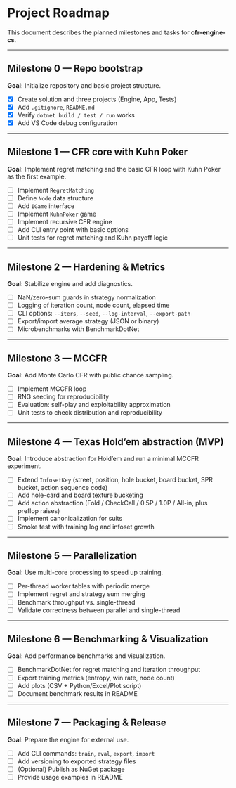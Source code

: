 # Project Roadmap

This document describes the planned milestones and tasks for **cfr-engine-cs**.

---

## Milestone 0 — Repo bootstrap
**Goal**: Initialize repository and basic project structure.

- [x] Create solution and three projects (Engine, App, Tests)  
- [x] Add `.gitignore`, `README.md` 
- [x] Verify `dotnet build / test / run` works  
- [x] Add VS Code debug configuration  

---

## Milestone 1 — CFR core with Kuhn Poker
**Goal**: Implement regret matching and the basic CFR loop with Kuhn Poker as the first example.

- [ ] Implement `RegretMatching`  
- [ ] Define `Node` data structure  
- [ ] Add `IGame` interface  
- [ ] Implement `KuhnPoker` game  
- [ ] Implement recursive CFR engine  
- [ ] Add CLI entry point with basic options  
- [ ] Unit tests for regret matching and Kuhn payoff logic  

---

## Milestone 2 — Hardening & Metrics
**Goal**: Stabilize engine and add diagnostics.

- [ ] NaN/zero-sum guards in strategy normalization  
- [ ] Logging of iteration count, node count, elapsed time  
- [ ] CLI options: `--iters`, `--seed`, `--log-interval`, `--export-path`  
- [ ] Export/import average strategy (JSON or binary)  
- [ ] Microbenchmarks with BenchmarkDotNet  

---

## Milestone 3 — MCCFR
**Goal**: Add Monte Carlo CFR with public chance sampling.

- [ ] Implement MCCFR loop  
- [ ] RNG seeding for reproducibility  
- [ ] Evaluation: self-play and exploitability approximation  
- [ ] Unit tests to check distribution and reproducibility  

---

## Milestone 4 — Texas Hold’em abstraction (MVP)
**Goal**: Introduce abstraction for Hold’em and run a minimal MCCFR experiment.

- [ ] Extend `InfosetKey` (street, position, hole bucket, board bucket, SPR bucket, action sequence code)  
- [ ] Add hole-card and board texture bucketing  
- [ ] Add action abstraction (Fold / CheckCall / 0.5P / 1.0P / All-in, plus preflop raises)  
- [ ] Implement canonicalization for suits  
- [ ] Smoke test with training log and infoset growth  

---

## Milestone 5 — Parallelization
**Goal**: Use multi-core processing to speed up training.

- [ ] Per-thread worker tables with periodic merge  
- [ ] Implement regret and strategy sum merging  
- [ ] Benchmark throughput vs. single-thread  
- [ ] Validate correctness between parallel and single-thread  

---

## Milestone 6 — Benchmarking & Visualization
**Goal**: Add performance benchmarks and visualization.

- [ ] BenchmarkDotNet for regret matching and iteration throughput  
- [ ] Export training metrics (entropy, win rate, node count)  
- [ ] Add plots (CSV + Python/Excel/Plot script)  
- [ ] Document benchmark results in README  

---

## Milestone 7 — Packaging & Release
**Goal**: Prepare the engine for external use.

- [ ] Add CLI commands: `train`, `eval`, `export`, `import`  
- [ ] Add versioning to exported strategy files  
- [ ] (Optional) Publish as NuGet package  
- [ ] Provide usage examples in README  
